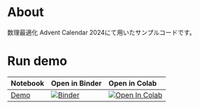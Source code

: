 # About
数理最適化 Advent Calendar 2024にて用いたサンプルコードです。

# Run demo

| Notebook | Open in Binder | Open in Colab |
|:---------|:---------------|:--------------|
| [Demo](./notebook/demo.ipynb) | [![Binder](https://mybinder.org/badge_logo.svg)](https://mybinder.org/v2/gh/j-i-k-o/2024_AdventCalendar/HEAD?labpath=notebook%2Fdemo.ipynb)| [![Open In Colab](https://colab.research.google.com/assets/colab-badge.svg)](https://colab.research.google.com/github/j-i-k-o/2024_AdventCalendar/blob/master/notebook/demo.ipynb) |

